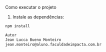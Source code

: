 Como executar o projeto

1. Instale as dependências:

```bash
npm install

Autor
Jean Lucca Bueno Monteiro
jean.monteiro@aluno.faculdadeimpacta.com.br

